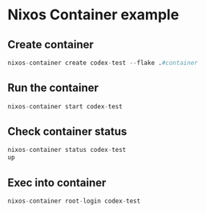 # Nixos Container example

## Create container
```nix
nixos-container create codex-test --flake .#container
```

## Run the container
```nix
nixos-container start codex-test 
```

## Check container status
```nix
nixos-container status codex-test                                                                                                                      
up
```

## Exec into container
```nix
nixos-container root-login codex-test
```

